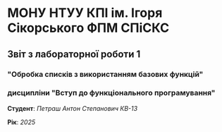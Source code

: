 # МОНУ НТУУ КПІ ім. Ігоря Сікорського ФПМ СПіСКС

## Звіт з лабораторної роботи 1
### "Обробка списків з використанням базових функцій"
### дисципліни "Вступ до функціонального програмування"

**Студент**: *Петраш Антон Степанович КВ-13*


**Рік**: *2025*
